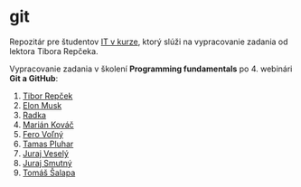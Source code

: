 # git
Repozitár pre študentov [IT v kurze](https://www.itvkurze.sk/), ktorý slúži na vypracovanie zadania od lektora Tibora Repčeka.

Vypracovanie zadania v školení **Programming fundamentals** po 4. webinári **Git a GitHub**:

1. [Tibor Repček](https://github.com/tiborepcek)
1. [Elon Musk](https://github.com/elonmusk)
1. [Radka](https://github.com/justRadka)
1. [Marián Kováč](https://github.com/mariankovac)
1. [Fero Voľný](https://github.com/ferovolny)
1. [Tamas Pluhar](https://github.com/pluhi92)
1. [Juraj Veselý](https://github.com/jurajvesely)
1. [Juraj Smutný](https://github.com/jurajsmutny)
1. [Tomáš Šalapa](https://github.com/TomasSalapa)
